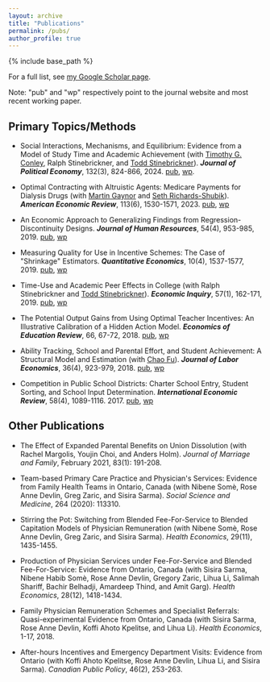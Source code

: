 ```yaml
---
layout: archive
title: "Publications"
permalink: /pubs/
author_profile: true
---
```


{% include base_path %}

For a full list, see [my Google Scholar page](https://scholar.google.com/citations?user=uImv6UsAAAAJ&hl=en).

Note: "pub" and "wp" respectively point to the journal website and most recent working paper.

## Primary Topics/Methods

* Social Interactions, Mechanisms, and Equilibrium: Evidence from a Model of Study Time and Academic Achievement (with [Timothy G. Conley](https://economics.uwo.ca/people/faculty/conley.html), Ralph Stinebrickner, and [Todd Stinebrickner](https://economics.uwo.ca/people/faculty/stinebrickner.html)). ***Journal of Political Economy***, 132(3), 824-866, 2024. [pub](https://www.journals.uchicago.edu/doi/10.1086/726902), [wp](/files/research/CMSS_social_interactions_study_wp.pdf). 

* Optimal Contracting with Altruistic Agents: Medicare Payments for Dialysis Drugs (with [Martin Gaynor](https://www.andrew.cmu.edu/user/mgaynor/) and [Seth Richards-Shubik](http://www.lehigh.edu/~ser315/)). ***American Economic Review***, 113(6), 1530-1571, 2023. [pub](https://www.aeaweb.org/articles?id=10.1257/aer.20210208), [wp](/files/research/medicare_screening_2022_09.pdf)		
		
* An Economic Approach to Generalizing Findings from Regression-Discontinuity Designs. ***Journal of Human Resources***, 54(4), 953-985, 2019. [pub](https://doi.org/10.3368/jhr.54.4.1115.7497R2), [wp](/files/research/research/RD_more_Mehta_2017_12_07.pdf) 

* Measuring Quality for Use in Incentive Schemes: The Case of "Shrinkage" Estimators. ***Quantitative Economics***, 10(4), 1537-1577, 2019. [pub](https://doi.org/10.3982/QE950), [wp](/files/research/mehta_measuring_quality_for_incentive_schemes_2019_04_02.pdf) 

* Time-Use and Academic Peer Effects in College (with Ralph Stinebrickner and [Todd Stinebrickner](https://economics.uwo.ca/people/faculty/stinebrickner.html)). ***Economic Inquiry***, 57(1), 162-171, 2019. [pub](https://doi.org/10.1111/ecin.12730), [wp](/files/research/MSS_EI_final.pdf)

* The Potential Output Gains from Using Optimal Teacher Incentives: An Illustrative Calibration of a Hidden Action Model. ***Economics of Education Review***, 66, 67-72, 2018. [pub](https://doi.org/10.1016/j.econedurev.2018.06.011), [wp](/files/research/mehta_potential_gains_optimal_piece_rate_2018_04.pdf)

* Ability Tracking, School and Parental Effort, and Student Achievement: A Structural Model and Estimation (with [Chao Fu](http://www.ssc.wisc.edu/~cfu/research.html)). ***Journal of Labor Economics***, 36(4), 923-979, 2018. [pub](https://doi.org/10.1086/697559), [wp](/files/research/tracking_paper_Fu_Mehta_2017_03_23.pdf)

* Competition in Public School Districts: Charter School Entry, Student Sorting, and School Input Determination. ***International Economic Review***, 58(4), 1089-1116. 2017. [pub](https://www.jstor.org/stable/45018807), [wp](/files/research/charter_schools_Mehta_2016_07_06.pdf)


## Other Publications

* The Effect of Expanded Parental Benefits on Union Dissolution (with Rachel Margolis, Youjin Choi, and Anders Holm). *Journal of Marriage and Family*, February 2021, 83(1): 191-208. 

* Team-based Primary Care Practice and Physician's Services: Evidence from Family Health Teams in Ontario, Canada (with Nibene Som&egrave;, Rose Anne Devlin, Greg Zaric, and Sisira Sarma). *Social Science and Medicine*, 264 (2020): 113310.

* Stirring the Pot: Switching from Blended Fee-For-Service to Blended Capitation Models of Physician Remuneration (with Nibene Som&egrave;, Rose Anne Devlin, Greg Zaric, and Sisira Sarma). *Health Economics*, 29(11), 1435-1455.

* Production of Physician Services under Fee-For-Service and Blended Fee-For-Service: Evidence from Ontario, Canada (with Sisira Sarma, Nibene Habib Som&egrave;, Rose Anne Devlin, Gregory Zaric, Lihua Li, Salimah Shariff, Bachir Belhadji, Amardeep Thind, and Amit Garg). *Health Economics*, 28(12), 1418-1434. 

* Family Physician Remuneration Schemes and Specialist Referrals: Quasi-experimental Evidence from Ontario, Canada (with Sisira Sarma, Rose Anne Devlin, Koffi Ahoto Kpelitse, and Lihua Li). *Health Economics*, 1-17, 2018.
 
* After-hours Incentives and Emergency Department Visits: Evidence from Ontario (with Koffi Ahoto Kpelitse, Rose Anne Devlin, Lihua Li, and Sisira Sarma). *Canadian Public Policy*, 46(2), 253-263. 

